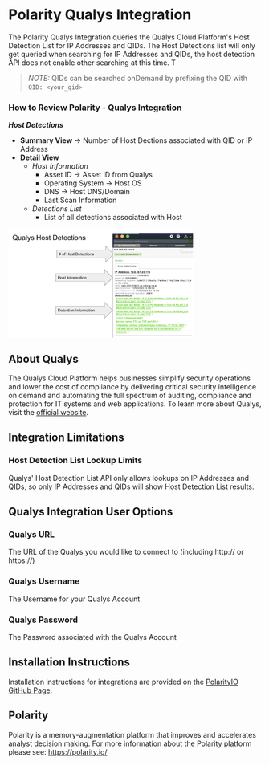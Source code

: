 # Polarity Qualys Integration
 The Polarity Qualys Integration queries the Qualys Cloud Platform's Host Detection List for IP Addresses and QIDs. The Host Detections list will only get queried when searching for IP Addresses and QIDs, the host detection API does not enable other searching at this time. T

> *NOTE:* QIDs can be searched onDemand by prefixing the QID with `QID: <your_qid>`

### How to Review Polarity - Qualys Integration 
***Host Detections***
* **Summary View** -> Number of Host Dections associated with QID or IP Address 
* **Detail View**
    * *Host Information*
        * Asset ID -> Asset ID from Qualys
        * Operating System -> Host OS
        * DNS -> Host DNS/Domain
        * Last Scan Information
    * *Detections List*
        * List of all detections associated with Host

<div style="display:flex; align-items: flex-start;">
  <img width="370" style="margin-right: 7px" title="Host List Detections" alt="Host List Detections" src="./assets/Host List Detections.png">
</div>

## About Qualys 
The Qualys Cloud Platform helps businesses simplify security operations and lower the cost of compliance by delivering critical security intelligence on demand and automating the full spectrum of auditing, compliance and protection for IT systems and web applications. 
To learn more about Qualys, visit the [official website](https://www.qualys.com/).

## Integration Limitations
### Host Detection List Lookup Limits
Qualys' Host Detection List API only allows lookups on IP Addresses and QIDs, so only IP Addresses and QIDs will show Host Detection List results.

## Qualys Integration User Options
### Qualys URL
The URL of the Qualys you would like to connect to (including http:// or https://)

### Qualys Username
The Username for your Qualys Account

### Qualys Password
The Password associated with the Qualys Account

## Installation Instructions
Installation instructions for integrations are provided on the [PolarityIO GitHub Page](https://polarityio.github.io/).

## Polarity
Polarity is a memory-augmentation platform that improves and accelerates analyst decision making.  For more information about the Polarity platform please see:
https://polarity.io/